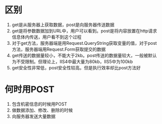 # 区别

1. get是从服务器上获取数据，post是向服务器传送数据
2. get是将参数数据加到URL中，用户可以看到。post是将内容放置在http请求信息体内传送，用户看不到这个过程
3. 对于get方法，服务器端是用Request.QueryString获取变量的值，对于post方法，服务器端用Request.Form获取提交的数据
4. get传送的数据量较小，不能大于2kb。post传送的数据量较大，一般被默认为不受限制。但理论上，IIS4中最大量为80kb，IIS5中为100kb
5. get安全性非常低，post安全性较高。但是执行效率却比post方法好

# 何时用POST

1. 包含机密信息的时候用POST
2. 做数据添加、修改、删除的时候
3. 向服务器发送大量数据

